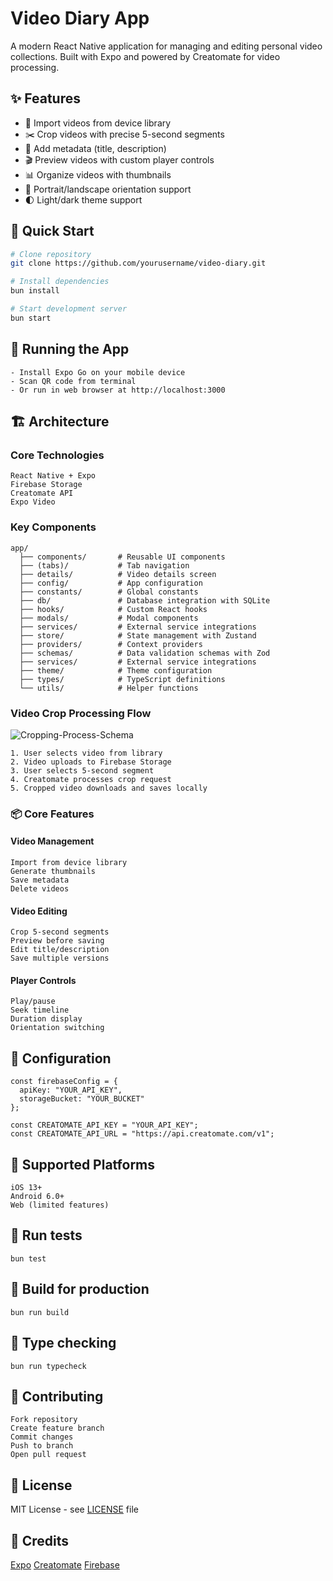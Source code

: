 # Video Diary App

A modern React Native application for managing and editing personal video collections. Built with Expo and powered by Creatomate for video processing.

## ✨ Features

- 📱 Import videos from device library
- ✂️ Crop videos with precise 5-second segments
- 📝 Add metadata (title, description)
- 🎬 Preview videos with custom player controls
- 📊 Organize videos with thumbnails
- 🔄 Portrait/landscape orientation support
- 🌓 Light/dark theme support

## 🚀 Quick Start

```bash
# Clone repository
git clone https://github.com/yourusername/video-diary.git

# Install dependencies
bun install

# Start development server
bun start
```

## 📱 Running the App

    - Install Expo Go on your mobile device
    - Scan QR code from terminal
    - Or run in web browser at http://localhost:3000

## 🏗️ Architecture
### Core Technologies

    React Native + Expo
    Firebase Storage
    Creatomate API
    Expo Video

### Key Components

```
app/
  ├── components/       # Reusable UI components
  ├── (tabs)/           # Tab navigation
  ├── details/          # Video details screen
  ├── config/           # App configuration
  ├── constants/        # Global constants
  ├── db/               # Database integration with SQLite
  ├── hooks/            # Custom React hooks
  ├── modals/           # Modal components
  ├── services/         # External service integrations  
  ├── store/            # State management with Zustand
  ├── providers/        # Context providers
  ├── schemas/          # Data validation schemas with Zod
  ├── services/         # External service integrations
  ├── theme/            # Theme configuration
  ├── types/            # TypeScript definitions
  └── utils/            # Helper functions
```

### Video Crop Processing Flow
![Cropping-Process-Schema](https://github.com/user-attachments/assets/c9e632c2-0766-4916-802a-10ea2d8d29f8)

    1. User selects video from library
    2. Video uploads to Firebase Storage
    3. User selects 5-second segment
    4. Creatomate processes crop request
    5. Cropped video downloads and saves locally

### 📦 Core Features
#### Video Management

    Import from device library
    Generate thumbnails
    Save metadata
    Delete videos

#### Video Editing

    Crop 5-second segments
    Preview before saving
    Edit title/description
    Save multiple versions

#### Player Controls

    Play/pause
    Seek timeline
    Duration display
    Orientation switching

## 🔧 Configuration

```
const firebaseConfig = {
  apiKey: "YOUR_API_KEY",
  storageBucket: "YOUR_BUCKET"
};
```

```Creatomate config
const CREATOMATE_API_KEY = "YOUR_API_KEY";
const CREATOMATE_API_URL = "https://api.creatomate.com/v1";
```

## 📱 Supported Platforms

    iOS 13+
    Android 6.0+
    Web (limited features)

## 🧪 Run tests
```
bun test
```

## 🔨 Build for production
```
bun run build
```

## 📝 Type checking
```
bun run typecheck
```

## 🤝 Contributing

    Fork repository
    Create feature branch
    Commit changes
    Push to branch
    Open pull request

## 📄 License

MIT License - see [LICENSE](LICENSE) file

## 🙏 Credits

[Expo](https://expo.dev/)
[Creatomate](https://creatomate.com)
[Firebase](https://firebase.google.com/)

